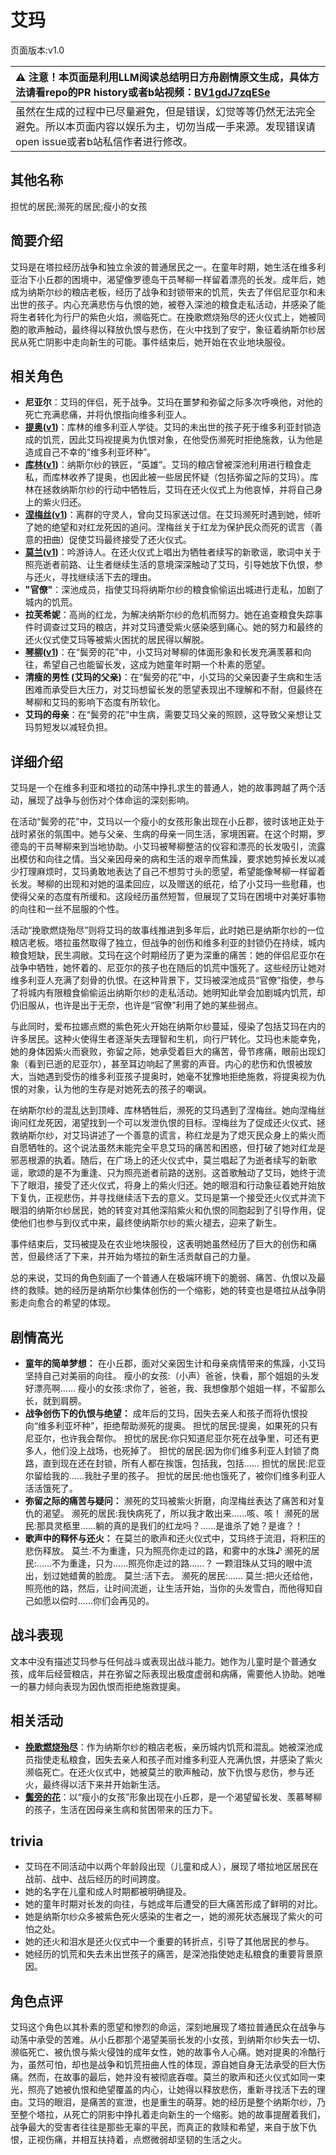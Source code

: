 # 艾玛
页面版本:v1.0
 

| :warning: 注意！本页面是利用LLM阅读总结明日方舟剧情原文生成，具体方法请看repo的PR history或者b站视频：[BV1gdJ7zqESe](https://www.bilibili.com/video/BV1gdJ7zqESe/)         |
|:----------------------------|
| 虽然在生成的过程中已尽量避免，但是错误，幻觉等等仍然无法完全避免。所以本页面内容以娱乐为主，切勿当成一手来源。发现错误请open issue或者b站私信作者进行修改。|



## 其他名称
担忧的居民;濒死的居民;瘦小的女孩
## 简要介绍
艾玛是在塔拉经历战争和独立余波的普通居民之一。在童年时期，她生活在维多利亚治下小丘郡的困境中，渴望像罗德岛干员琴柳一样留着漂亮的长发。成年后，她成为纳斯尔纱的粮店老板，经历了战争和封锁带来的饥荒，失去了伴侣尼亚尔和未出世的孩子。内心充满悲伤与仇恨的她，被卷入深池的粮食走私活动，并感染了能将生者转化为行尸的紫色火焰，濒临死亡。在挽歌燃烧殆尽的还火仪式上，她被同胞的歌声触动，最终得以释放仇恨与悲伤，在火中找到了安宁，象征着纳斯尔纱居民从死亡阴影中走向新生的可能。事件结束后，她开始在农业地块服役。
## 相关角色
-   **尼亚尔**：艾玛的伴侣，死于战争。艾玛在噩梦和弥留之际多次呼唤他，对他的死亡充满悲痛，并将仇恨指向维多利亚人。
-   **[提奥](../char_v3/extended_char_ti_ao.md)([v1](extended_char_ti_ao.md))**：库林的维多利亚人学徒。艾玛的未出世的孩子死于维多利亚封锁造成的饥荒，因此艾玛视提奥为仇恨对象，在他受伤濒死时拒绝施救，认为他是造成自己不幸的“维多利亚坏种”。
-   **[库林](../char_v3/extended_char_ku_lin.md)([v1](extended_char_ku_lin.md))**：纳斯尔纱的铁匠，“英雄”。艾玛的粮店曾被深池利用进行粮食走私，而库林收养了提奥，也因此被一些居民怀疑（包括弥留之际的艾玛）。库林在拯救纳斯尔纱的行动中牺牲后，艾玛在还火仪式上为他哀悼，并将自己身上的紫火归还。
-   **[涅梅丝](../char_v3/extended_char_nie_mei_si.md)([v1](extended_char_nie_mei_si.md))**：离群的守灵人，曾向艾玛家送过信。在艾玛濒死时遇到她，倾听了她的绝望和对红龙死因的追问。涅梅丝关于红龙为保护民众而死的谎言（善意的扭曲）促使艾玛最终接受了还火仪式。
-   **[莫兰](../char_v3/extended_char_mo_lan.md)([v1](extended_char_mo_lan.md))**：吟游诗人。在还火仪式上唱出为牺牲者续写的新歌谣，歌词中关于照亮逝者前路、让生者继续生活的意境深深触动了艾玛，引导她放下仇恨，参与还火，寻找继续活下去的理由。
-   **"官僚"**：深池成员，指使艾玛将纳斯尔纱的粮食偷偷运出城进行走私，加剧了城内的饥荒。
-   **拉芙希妮**：高尚的红龙，为解决纳斯尔纱的危机而努力。她在追查粮食失踪事件时调查过艾玛的粮店，并对艾玛遭受紫火感染感到痛心。她的努力和最终的还火仪式使艾玛等被紫火困扰的居民得以解脱。
-   **[琴柳](../char_v3/char_479_sleach.md)([v1](char_479_sleach.md))**：在“鬓旁的花”中，小艾玛对琴柳的体面形象和长发充满羡慕和向往，希望自己也能留长发，这成为她童年时期一个朴素的愿望。
-   **清瘦的男性 (艾玛的父亲)**：在“鬓旁的花”中，小艾玛的父亲因妻子生病和生活困难而承受巨大压力，对艾玛想留长发的愿望表现出不理解和不耐，但最终在琴柳和艾玛的影响下态度有所软化。
-   **艾玛的母亲**：在“鬓旁的花”中生病，需要艾玛父亲的照顾，这导致父亲想让艾玛剪短发以减轻负担。
## 详细介绍
艾玛是一个在维多利亚和塔拉的动荡中挣扎求生的普通人，她的故事跨越了两个活动，展现了战争与创伤对个体命运的深刻影响。

在活动“鬓旁的花”中，艾玛以一个瘦小的女孩形象出现在小丘郡，彼时该地正处于战时紧张的氛围中。她与父亲、生病的母亲一同生活，家境困窘。在这个时期，罗德岛的干员琴柳来到当地协助。小艾玛被琴柳整洁的仪容和漂亮的长发吸引，流露出模仿和向往之情。当父亲因母亲的病和生活的艰辛而焦躁，要求她剪掉长发以减少打理麻烦时，艾玛勇敢地表达了自己不想剪寸头的愿望，希望能像琴柳一样留着长发。琴柳的出现和对她的温柔回应，以及赠送的纸花，给了小艾玛一些慰藉，也使得父亲的态度有所缓和。这段经历虽然短暂，但展现了艾玛在困境中对美好事物的向往和一丝不屈服的个性。

活动“挽歌燃烧殆尽”则将艾玛的故事线推进到多年后，此时她已是纳斯尔纱的一位粮店老板。塔拉虽然取得了独立，但战争的创伤和维多利亚的封锁仍在持续，城内粮食短缺，民生凋敝。艾玛在这个时期经历了更为深重的痛苦：她的伴侣尼亚尔在战争中牺牲，她怀着的、尼亚尔的孩子也在随后的饥荒中饿死了。这些经历让她对维多利亚人充满了刻骨的仇恨。在这种背景下，艾玛被深池成员“官僚”指使，参与了将城内有限粮食偷偷运出纳斯尔纱的走私活动。她明知此举会加剧城内饥荒，却仍旧服从，也许是出于无奈，也许是“官僚”利用了她的某些弱点。

与此同时，爱布拉娜点燃的紫色死火开始在纳斯尔纱蔓延，侵染了包括艾玛在内的许多居民。这种火使得生者逐渐失去理智和生机，向行尸转化。艾玛也未能幸免，她的身体因紫火而衰败，弥留之际，她承受着巨大的痛苦，骨节疼痛，眼前出现幻象（看到已逝的尼亚尔），甚至耳边响起了黑雾的声音。内心的悲伤和仇恨被放大，当她遇到受伤的维多利亚孩子提奥时，她毫不犹豫地拒绝施救，将提奥视为仇恨的对象，认为他的生存是对她死去的孩子的嘲讽。

在纳斯尔纱的混乱达到顶峰、库林牺牲后，濒死的艾玛遇到了涅梅丝。她向涅梅丝询问红龙死因，渴望找到一个可以发泄仇恨的目标。涅梅丝为了促成还火仪式、拯救纳斯尔纱，对艾玛讲述了一个善意的谎言，称红龙是为了熄灭民众身上的紫火而自愿牺牲的。这个说法虽然未能完全平息艾玛的痛苦和困惑，但打破了她对红龙是邪恶根源的执着。随后，在广场上的还火仪式中，莫兰唱起了为逝者续写的新歌谣，歌颂的是不为重逢、只为照亮逝者前路的送别。这首歌触动了艾玛，她终于流下了眼泪，接受了还火仪式，将身上的紫火归还。她的眼泪和行动象征着她开始放下复仇，正视悲伤，并寻找继续活下去的意义。艾玛是第一个接受还火仪式并流下眼泪的纳斯尔纱居民，她的转变对其他深陷紫火和仇恨的同胞起到了引导作用，促使他们也参与到仪式中来，最终使纳斯尔纱的紫火褪去，迎来了新生。

事件结束后，艾玛被提及在农业地块服役，这表明她虽然经历了巨大的创伤和痛苦，但最终活了下来，并开始为塔拉的新生活贡献自己的力量。

总的来说，艾玛的角色刻画了一个普通人在极端环境下的脆弱、痛苦、仇恨以及最终的救赎。她的经历是纳斯尔纱集体创伤的一个缩影，她的转变也是塔拉从战争阴影走向愈合的希望的体现。
## 剧情高光
*   **童年的简单梦想：** 在小丘郡，面对父亲因生计和母亲病情带来的焦躁，小艾玛坚持自己对美丽的向往。
    瘦小的女孩:（小声）爸爸，快看，那个姐姐的头发好漂亮啊......
    瘦小的女孩:求你了，爸爸，我、我想像那个姐姐一样，不留那么长，就到肩膀。
*   **战争创伤下的仇恨与绝望：** 成年后的艾玛，因失去亲人和孩子而将仇恨投向“维多利亚坏种”，拒绝帮助濒死的提奥。
    担忧的居民:提奥，如果死的只有尼亚尔，也许我会帮你。
    担忧的居民:你只知道尼亚尔死在战争里，可还有更多人，他们没上战场，也死掉了。
    担忧的居民:因为你们维多利亚人封锁了商路，直到现在还在封锁，所有人都在挨饿，包括我，包括......
    担忧的居民:尼亚尔留给我的......我肚子里的孩子。
    担忧的居民:他也饿死了，被你们维多利亚人活活饿死了。
*   **弥留之际的痛苦与疑问：** 濒死的艾玛被紫火折磨，向涅梅丝表达了痛苦和对复仇的渴望。
    濒死的居民:我快病死了，所以我才敢出来......咳、咳！
    濒死的居民:那具灵柩里......躺的真的是我们的红龙吗？......是谁杀了她？是谁？！
*   **歌声中的释怀与还火：** 在莫兰的歌声和还火仪式中，艾玛终于流泪，将积压的悲伤释放。
    莫兰:不为重逢，只为照亮你走过的路，和雾中的水珠♪
    濒死的居民:......不为重逢，只为......照亮你走过的路......？
    一颗泪珠从艾玛的眼中流出，划过她蜡黄的脸庞。
    莫兰:活下去。
    濒死的居民:......
    莫兰:把火还给他，照亮他的路，然后，让时间流逝，让生活开始，当你的头发雪白，而他得知自己如愿以偿时......你们会再见的。
## 战斗表现
文本中没有描述艾玛参与任何战斗或表现出战斗能力。她作为儿童时是个普通女孩，成年后经营粮店，并在弥留之际表现出极度虚弱和病痛，需要他人协助。她唯一的暴力倾向表现为因仇恨而拒绝施救提奥。
## 相关活动
-   **[挽歌燃烧殆尽](../stories/act41side.md)**：作为纳斯尔纱的粮店老板，亲历城内饥荒和混乱。她被深池成员指使走私粮食，因失去亲人和孩子而对维多利亚人充满仇恨，并感染了紫火濒临死亡。在还火仪式中，她被莫兰的歌声触动，放下仇恨与悲伤，参与还火，最终得以活下来并开始新生活。
-   **[鬓旁的花](../stories/story_sleach_set_2.md)**：以“瘦小的女孩”形象出现在小丘郡，是一个渴望留长发、羡慕琴柳的孩子，生活在因母亲生病和贫困带来的压力下。
## trivia
*   艾玛在不同活动中以两个年龄段出现（儿童和成人），展现了塔拉地区居民在战前、战中、战后经历的时间跨度。
*   她的名字在儿童和成人时期都被明确提及。
*   她的童年时期对长发的向往，与她成年后遭受的巨大痛苦形成了鲜明的对比。
*   她是纳斯尔纱众多被紫色死火感染的生者之一，她的濒死状态展现了紫火的可怕之处。
*   她的还火和泪水是还火仪式中一个重要的转折点，引导了其他居民的参与。
*   她经历的饥荒和失去未出世孩子的痛苦，是深池指使她走私粮食的重要背景原因。
## 角色点评
艾玛这个角色以其朴素的愿望和惨烈的命运，深刻地展现了塔拉普通民众在战争与动荡中承受的苦难。从小丘郡那个渴望美丽长发的小女孩，到纳斯尔纱失去一切、濒临死亡、被仇恨与紫火侵蚀的成年女性，她的故事令人心痛。她对提奥的冷酷行为，虽然可怕，却也是战争和饥荒扭曲人性的体现，源自她自身无法承受的巨大伤痛。然而，在故事的最后，她并没有被彻底吞噬。莫兰的歌声和还火仪式如同一束光，照亮了她被仇恨和绝望覆盖的内心，让她得以释放悲伤，重新寻找活下去的理由。艾玛的眼泪，是痛苦的宣泄，也是重生的萌芽。她的经历是整个纳斯尔纱，乃至整个塔拉，从死亡的阴影中挣扎着走向新生的一个缩影。她的故事提醒着我们，战争最大的受害者往往是那些无辜的平民，而真正的救赎和希望，来自于放下仇恨，正视伤痛，并相互扶持着，点燃微弱却坚韧的生活之火。